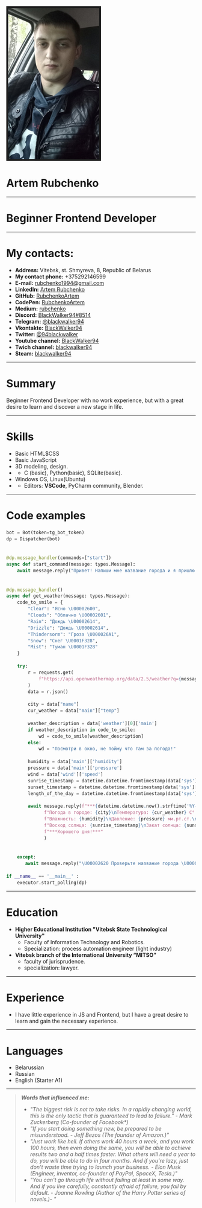 
<img src="img/DbUrOkwbbbk (1).jpg" height="400px" border="5px solid red" />



# Artem Rubchenko
-----
# Beginner Frontend Developer
-------
# My contacts:

* **Address:** Vitebsk, st. Shmyreva, 8, Republic of Belarus
* **My contact phone:** +375292146599
* **E-mail:** [rubchenko1994@gmail.com](https://mail.google.com/mail/u/0/)
* **LinkedIn:** [Artem Rubchenko](https://www.linkedin.com/in/artem-rubchenko-984b6a169/)
* **GitHub:** [RubchenkoArtem](https://github.com/RubchenkoArtem)
* **CodePen:** [RubchenkoArtem](https://codepen.io/RubchenkoArtem)
* **Medium:** [rubchenko](https://medium.com/@rubchenko1994)
* **Discord:** [BlackWalker94#8514](BlackWalker94#8514)
* **Telegram:** [@blackwalker94](https://t.me/blackwalker94)
* **Vkontakte:** [BlackWalker94](https://vk.com/blackwalker94)
* **Twitter:** [@94blackwalker](https://twitter.com/94Blackwalker)
* **Youtube channel:** [BlackWalker94](https://www.youtube.com/channel/UCkAZEOYHvFxaI_Bz9OodhOg) 
* **Twich channel:** [blackwalker94](https://www.twitch.tv/blackwalker94)
* **Steam:** [blackwalker94](https://steamcommunity.com/profiles/76561198096157874/)

-----

# Summary

 Beginner Frontend Developer with no work experience, but with a great desire to learn and discover a new stage in life.

-------

# Skills

* Basic HTML$CSS 
* Basic JavaScript
* 3D modeling, design.
* * C (basic), Python(basic), SQLite(basic).
* Windows OS, Linux(Ubuntu)
* * Editors: **VSCode**, PyCharm community, Blender.

------

# Code examples

```Python
bot = Bot(token=tg_bot_token)
dp = Dispatcher(bot)


@dp.message_handler(commands=["start"])
async def start_command(message: types.Message):
    await message.reply("Привет! Напиши мне название города и я пришлю сводку погоды!")


@dp.message_handler()
async def get_weather(message: types.Message):
    code_to_smile = {
        "Clear": "Ясно \U00002600",
        "Clouds": "Облачно \U00002601",
        "Rain": "Дождь \U00002614",
        "Drizzle": "Дождь \U00002614",
        "Thindersorm": "Гроза \U000026A1",
        "Snow": "Снег \U0001F328",
        "Mist": "Туман \U0001F328"
    }
   
    try:
        r = requests.get(
            f"https://api.openweathermap.org/data/2.5/weather?q={message.text}&appid={open_weather_token}&units=metric"
        )
        data = r.json()
        
        city = data["name"]
        cur_weather = data["main"]["temp"]

        weather_description = data['weather'][0]['main']
        if weather_description in code_to_smile:
            wd = code_to_smile[weather_description]
        else:
            wd = "Посмотри в окно, не пойму что там за погода!"

        humidity = data['main']['humidity']
        pressure = data['main']['pressure']
        wind = data['wind']['speed']
        sunrise_timestamp = datetime.datetime.fromtimestamp(data['sys']['sunrise'])
        sunset_timestamp = datetime.datetime.fromtimestamp(data['sys']['sunset'])
        length_of_the_day = datetime.datetime.fromtimestamp(data['sys']['sunset']) - datetime.datetime.fromtimestamp(data['sys']['sunrise']) 

        await message.reply(f"***{datetime.datetime.now().strftime('%Y-%m-%d-%H:%M')}***\n"
              f"Погода в городе: {city}\nТемпература: {cur_weather} С° {wd}\n"
              f"Влажность: {humidity}\nДавление: {pressure} мм.рт.ст.\nВетер: {wind} м/с\n"
              f"Восход солнца: {sunrise_timestamp}\nЗакат солнца: {sunset_timestamp}\nПродолжительность дня: {length_of_the_day}\n"
              f"***Хорошего дня!***"
              )


    except:
       await message.reply("\U00002620 Проверьте название города \U00002620")

if __name__ == '__main__' :  
    executor.start_polling(dp)
```
-------

# Education

* **Higher Educational Institution "Vitebsk State Technological University"**
    * Faculty of Information Technology and Robotics.
    * Specialization: process automation engineer (light industry)
* **Vitebsk branch of the International University “MITSO”**
    * faculty of jurisprudence.
    * specialization: lawyer.

-----

# Experience

* I have little experience in JS and Frontend, but I have a great desire to learn and gain the necessary experience.

----

# Languages

- Belarussian
- Russian
- English (Starter A1)
----

> **_Words that influenced me:_**
>* _"The biggest risk is not to take risks. In a rapidly changing world, this is the only tactic that is guaranteed to lead to failure." - Mark Zuckerberg (Co-founder of Facebook*)_ 
>* _"If you start doing something new, be prepared to be misunderstood. - Jeff Bezos (The founder of Amazon.)"_
>* _"Just work like hell. If others work 40 hours a week, and you work 100 hours, then even doing the same, you will be able to achieve results two and a half times faster. What others will need a year to do, you will be able to do in four months. And if you're lazy, just don't waste time trying to launch your business. - Elon Musk (Engineer, inventor, co-founder of PayPal, SpaceX, Tesla.)"_
>* _"You can't go through life without failing at least in some way. And if you live carefully, constantly afraid of failure, you fail by default. - Joanne Rowling (Author of the Harry Potter series of novels.)- "_


